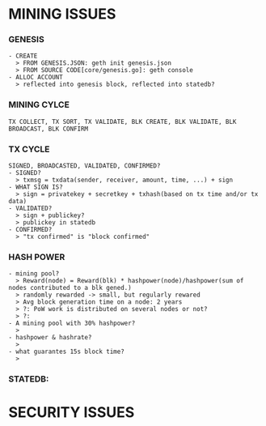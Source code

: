 # MINING ISSUES
### GENESIS
    - CREATE
      > FROM GENESIS.JSON: geth init genesis.json
      > FROM SOURCE CODE[core/genesis.go]: geth console
    - ALLOC ACCOUNT
      > reflected into genesis block, reflected into statedb?
### MINING CYLCE
    TX COLLECT, TX SORT, TX VALIDATE, BLK CREATE, BLK VALIDATE, BLK BROADCAST, BLK CONFIRM
### TX CYCLE
    SIGNED, BROADCASTED, VALIDATED, CONFIRMED?
    - SIGNED?
      > txmsg = txdata(sender, receiver, amount, time, ...) + sign
    - WHAT SIGN IS?
      > sign = privatekey + secretkey + txhash(based on tx time and/or tx data)
    - VALIDATED?
      > sign + publickey?
      > publickey in statedb
    - CONFIRMED? 
      > "tx confirmed" is "block confirmed"
### HASH POWER
    - mining pool?
      > Reward(node) = Reward(blk) * hashpower(node)/hashpower(sum of nodes contributed to a blk gened.)
      > randomly rewarded -> small, but regularly rewared
      > Avg block generation time on a node: 2 years
      > ?: PoW work is distributed on several nodes or not?
      > ?:
    - A mining pool with 30% hashpower?
      >
    - hashpower & hashrate?
      >
    - what guarantes 15s block time?
      >
### STATEDB: 
# SECURITY ISSUES
### 
